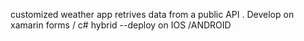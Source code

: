 
customized weather app
retrives data from a public API .
Develop on xamarin forms / c#
hybrid --deploy on IOS /ANDROID 
